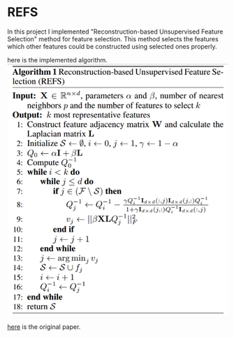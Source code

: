 # REFS
In this project I implemented "Reconstruction-based Unsupervised Feature Selection" method for feature selection. This method selects the features which other features could be constructed using selected ones properly.

here is the implemented algorithm.
![Algorithm](algorithm.png "Algorithm")

[here](https://pdfs.semanticscholar.org/1257/236ec8b7a21afe7305abac0e6b0cafc3752f.pdf) is the original paper.
